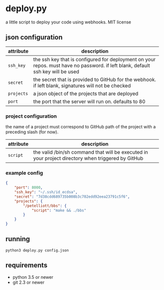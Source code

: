 # deploy.py

a little script to deploy your code using webhooks. MIT license

## json configuration

| attribute | description |
|-----------|-------------|
| `ssh_key` | the ssh key that is configured for deployment on your repos. must have no password. if left blank, default ssh key will be used |
| `secret`  | the secret that is provided to GitHub for the webhook. if left blank, signatures will not be checked |
| `projects`| a json object of the projects that are deployed |
| `port`    | the port that the server will run on. defaults to 80 |

### project configuration

the name of a project must correspond to GitHub path of the project with a preceding slash (for now).
 
| attribute | description |
|-----------|-------------|
| `script`  | the valid /bin/sh command that will be executed in your project directory when triggered by GitHub |

### example config

```json
{
    "port": 8000,
    "ssh_key": "~/.ssh/id_ecdsa",
    "secret": "7d38cdd689735b008b3c702edd92eea23791c5f6",
    "projects": {
        "/petelliott/bbs": {
            "script": "make && ./bbs"
        }
    }
}
```

## running

```
python3 deploy.py config.json
```

## requirements

- python 3.5 or newer
- git 2.3 or newer
